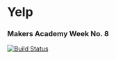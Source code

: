 # Yelp
### Makers Academy Week No. 8

[![Build Status](https://travis-ci.org/KatHicks/yelp.svg?branch=master)](https://travis-ci.org/KatHicks/yelp)
